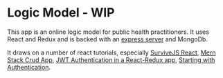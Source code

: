 # Logic Model - WIP

This app is an online logic model for public health practitioners. It uses React and Redux and is backed with an [express server](https://github.com/nngrey/express-server/blob/master/app.js) and MongoDb.

It draws on a number of react tutorials, especially [SurviveJS React](https://survivejs.com/react/), [Mern Stack Crud App](https://medium.com/@vipinswarnkar1989/mern-stack-crud-app-using-create-react-app-react-redux-3299059db793), [JWT Authentication in a React-Redux app](https://blog.scalac.io/react-redux-jwt-authentication.html), [Starting with Authentication](https://medium.com/of-all-things-tech-progress/starting-with-authentication-a-tutorial-with-node-js-and-mongodb-25d524ca0359).
